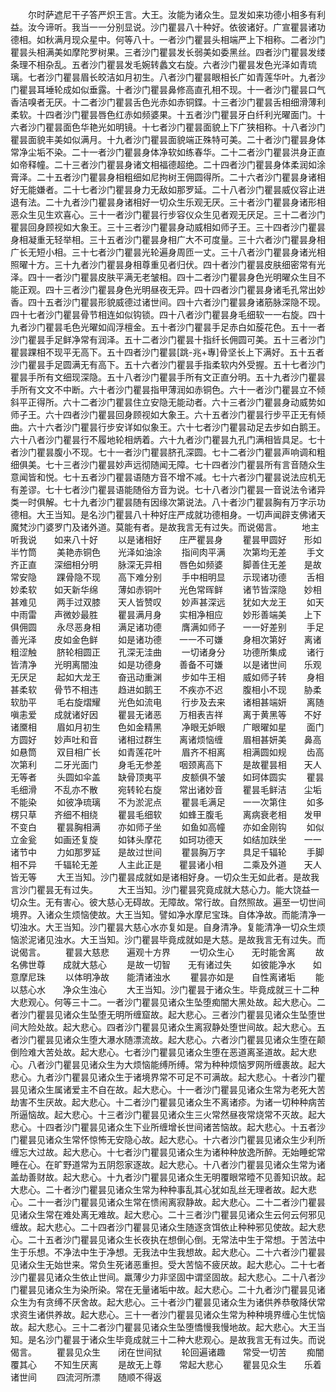 <!-- { "loadSidebar": true } -->
　　尔时萨遮尼干子答严炽王言。大王。汝能为诸众生。显发如来功德小相多有利益。汝今谛听。我当一一分别显说。沙门瞿昙八十种好。依彼诸好。广宣瞿昙诸功德相。如秋满月现众星中。何等八十。一者沙门瞿昙头相端严上下相称。二者沙门瞿昙头相满美如摩陀罗树果。三者沙门瞿昙发长弱美如委黑丝。四者沙门瞿昙发缕条理不相杂乱。五者沙门瞿昙发毛婉转蠡文右旋。六者沙门瞿昙发色光泽如青琉璃。七者沙门瞿昙眉长皎洁如月初生。八者沙门瞿昙眼相长广如青莲华叶。九者沙门瞿昙耳埵轮成如似垂露。十者沙门瞿昙鼻修高直孔相不现。十一者沙门瞿昙口气香洁嗅者无厌。十二者沙门瞿昙舌色光赤如赤铜鍱。十三者沙门瞿昙舌相细滑薄利柔软。十四者沙门瞿昙唇色红赤如频婆果。十五者沙门瞿昙牙白纤利光曜面门。十六者沙门瞿昙面色华艳光如明镜。十七者沙门瞿昙面貌上下广狭相称。十八者沙门瞿昙面貌丰美如似满月。十九者沙门瞿昙面貌端正殊特可美。二十者沙门瞿昙身体常净尘垢不染。二十一者沙门瞿昙身体净软如练春华。二十二者沙门瞿昙洪身正直如帝释幢。二十三者沙门瞿昙身诸文相福德超绝。二十四者沙门瞿昙身体柔润如涂膏泽。二十五者沙门瞿昙身相粗细如尼拘树王佣圆得所。二十六者沙门瞿昙身诸相好无能嫌者。二十七者沙门瞿昙身力无敌如那罗延。二十八者沙门瞿昙威仪容止进退有法。二十九者沙门瞿昙身诸相好一切众生乐观无厌。三十者沙门瞿昙身诸形相恶众生见生欢喜心。三十一者沙门瞿昙行步容仪众生见者观无厌足。三十二者沙门瞿昙回身顾视如大象王。三十三者沙门瞿昙身动威相如师子王。三十四者沙门瞿昙身相凝重无轻举相。三十五者沙门瞿昙身相广大不可度量。三十六者沙门瞿昙身相广长无短小相。三十七者沙门瞿昙光轮遍身周匝一丈。三十八者沙门瞿昙身诸光相照曜十方。三十九者沙门瞿昙身相尊重见者归伏。四十者沙门瞿昙皮肤细密常有光泽。四十一者沙门瞿昙皮肤平满无老皱相。四十二者沙门瞿昙身色光明曜众生目不能正观。四十三者沙门瞿昙身色光明昼夜无异。四十四者沙门瞿昙身诸毛孔常出妙香。四十五者沙门瞿昙形貌威德过诸世间。四十六者沙门瞿昙身诸筋脉深隐不现。四十七者沙门瞿昙骨节相连如似钩锁。四十八者沙门瞿昙身毛细软一一右旋。四十九者沙门瞿昙毛色光曜如阎浮檀金。五十者沙门瞿昙手足赤白如蔙花色。五十一者沙门瞿昙手足鲜净常有润泽。五十二者沙门瞿昙十指纤长佣圆可美。五十三者沙门瞿昙踝相不现平无高下。五十四者沙门瞿昙[跳-兆+專]骨坚长上下满好。五十五者沙门瞿昙手足圆满无有高下。五十六者沙门瞿昙手指柔软内外受握。五十七者沙门瞿昙手所有文细现深隐。五十八者沙门瞿昙手所有文正直分明。五十九者沙门瞿昙手所有文文不中断。六十者沙门瞿昙指甲薄润如赤铜色。六十一者沙门瞿昙立不倾斜平正得所。六十二者沙门瞿昙住立安隐无能动者。六十三者沙门瞿昙身动威势如师子王。六十四者沙门瞿昙回身顾视如大象王。六十五者沙门瞿昙行步平正无有倾曲。六十六者沙门瞿昙行步安详如似象王。六十七者沙门瞿昙动足去步如白鹅王。六十八者沙门瞿昙行不履地轮相炳着。六十九者沙门瞿昙九孔门满相皆具足。七十者沙门瞿昙腹小不现。七十一者沙门瞿昙脐孔深圆。七十二者沙门瞿昙声响调和粗细俱美。七十三者沙门瞿昙妙声远彻随闻无障。七十四者沙门瞿昙所有言音随众生意闻皆和悦。七十五者沙门瞿昙语随方音不增不减。七十六者沙门瞿昙说法应机无有差谬。七十七者沙门瞿昙语能随俗方音为说。七十八者沙门瞿昙一音说法令诸异类一时俱解。七十九者沙门瞿昙随有因缘次第说法。八十者沙门瞿昙胸有万字示功德相。大王当知。是名沙门瞿昙八十种好庄严成就功德相身。一切声闻辟支佛诸天魔梵沙门婆罗门及诸外道。莫能有者。是故我言无有过失。而说偈言。
　　地主听我说　　如来八十好
　　以是诸相好　　庄严瞿昙身
　　瞿昙甲圆好　　形如半竹筒
　　美艳赤铜色　　光泽如油涂
　　指间肉平满　　次第均无差
　　手文齐正直　　深细相分明
　　脉深无异相　　唇色如频婆
　　脚善住无差　　是故常安隐
　　踝骨隐不现　　高下难分别
　　手中相明显　　示现诸功德
　　舌相妙柔软　　如天新华绵
　　薄如赤铜叶　　光色常晖鲜
　　诸节皆深隐　　妙相甚难见
　　两手过双膝　　天人皆赞叹
　　妙声甚深远　　犹如大龙王
　　如天中雨雷　　声微妙最胜
　　瞿昙满月身　　实相净相应
　　妙形善端美　　上下俱佣圆
　　永尽恶身相　　满足诸功德
　　膺满如师子　　一一好差别
　　手足善光泽　　皮如金色鲜
　　如是诸功德　　一一不可嫌
　　身相次第好　　离诸粗涩触
　　脐轮相圆正　　孔深无洼曲
　　一切诸身分　　功德所集成
　　诸行皆清净　　光明离闇浊
　　如是功德身　　善备不可嫌
　　以是诸世间　　乐观无厌足
　　起如大龙王　　奋迅动重渊
　　步如牛王相　　威如师子转
　　身相甚柔软　　骨节不相违
　　趋进如鹅王　　不疾亦不迟
　　腹相小不现　　胁柔软肋平
　　毛右旋熠耀　　光色如流电
　　行步及去来　　诸相甚端妍
　　离随嗔恚爱　　成就诸好因
　　瞿昙无诸恶　　万相表吉祥
　　离于黄黑等　　不好诸黡相
　　眉如月初生　　色如金精黑
　　净眼无妒眼　　广眼曜如星
　　面门方圆好　　妙声吐和音
　　诸相过群生　　离诸烦恼缠
　　眉相甚妍美　　鼻高如悬筒
　　双目相广长　　如青莲花叶
　　眉齐不相离　　相满圆如规
　　齿高次第利　　二牙光面门
　　身毛无参差　　咽颈离高下
　　是故瞿昙相　　天人无等者
　　头圆如伞盖　　缺骨顶夷平
　　皮额俱不皱　　如珂体圆实
　　瞿昙毛细滑　　不乱亦不散
　　宛转轮右旋　　常出诸妙音
　　瞿昙毛鲜洁　　尘垢不能染
　　如彼净琉璃　　不为淤泥点
　　瞿昙毛满足　　一一次第住
　　如多楞只草　　齐细不相绕
　　瞿昙毛细软　　如蜂王腹毛
　　离病衰老相　　发甲不变白
　　瞿昙胸相满　　亦如师子坐
　　如鱼如高幢　　亦如金刚钩
　　如似立金瓮　　如画还复旋
　　如钵头摩花　　如珂功德天
　　如结加趺坐　　一一诸节中
　　力如那罗延　　是故过世间
　　瞿昙胸万字　　具足千辐轮
　　手脚相不异　　千辐轮无差
　　人主此正是　　瞿昙诸小相
　　二乘及外道　　天人皆无等
　　大王当知。沙门瞿昙成就如是诸相好身。一切众生无如此者。是故我言沙门瞿昙无有过失。
　　大王当知。沙门瞿昙究竟成就大慈心力。能大饶益一切众生。无有害心。彼大慈心无碍故。无障故。常行故。自然照故。遍至一切世间境界。入诸众生烦恼使故。大王当知。譬如净水摩尼宝珠。自体净故。而能清净一切浊水。大王当知。沙门瞿昙大慈心水亦复如是。自身清净。复能清净一切众生烦恼淤泥诸见浊水。大王当知。沙门瞿昙毕竟成就如是大慈。是故我言无有过失。而说偈言。
　　瞿昙大慈悲　　遍观十方界
　　一切众生心　　无时能舍离
　　故名佛世尊　　成就大慈心
　　是故一切智　　无有诸过失
　　如彼能净水　　如意摩尼珠
　　以体明净故　　能清诸浊水
　　瞿昙亦如是　　自性离诸垢
　　能以慈心水　　净众生浊心
　　大王当知。沙门瞿昙于诸众生。毕竟成就三十二种大悲观心。何等三十二。一者沙门瞿昙见诸众生坠堕痴闇大黑处故。起大悲心。二者沙门瞿昙见诸众生坠堕无明所缠窟故。起大悲心。三者沙门瞿昙见诸众生坠堕世间大险处故。起大悲心。四者沙门瞿昙见诸众生离寂静处堕世间故。起大悲心。五者沙门瞿昙见诸众生堕大瀑水随漂流故。起大悲心。六者沙门瞿昙见诸众生堕在颠倒险难大苦处故。起大悲心。七者沙门瞿昙见诸众生堕在恶道离圣道故。起大悲心。八者沙门瞿昙见诸众生为大烦恼能缚所缚。常为种种烦恼罗网所缠裹故。起大悲心。九者沙门瞿昙见诸众生于诸境界常不可足不可满故。起大悲心。十者沙门瞿昙见诸众生属诸爱主不自在故。起大悲心。十一者沙门瞿昙见诸众生常为老死大苦劫害不生厌故。起大悲心。十二者沙门瞿昙见诸众生不离诸疹。为诸一切种种病苦所逼恼故。起大悲心。十三者沙门瞿昙见诸众生三火常然昼夜常烧常不灭故。起大悲心。十四者沙门瞿昙见诸众生下业所缠增长世间诸苦恼故。起大悲心。十五者沙门瞿昙见诸众生常怀惊怖无安隐心故。起大悲心。十六者沙门瞿昙见诸众生少利所缠忘大过故。起大悲心。十七者沙门瞿昙见诸众生为诸种种放逸所醉。无始睡蛇常睡在心。在旷野道常为五阴怨家逐故。起大悲心。十八者沙门瞿昙见诸众生常为诸盖劫善财故。起大悲心。十九者沙门瞿昙见诸众生无明覆眼常曀不见善知识故。起大悲心。二十者沙门瞿昙见诸众生常为种种事乱其心犹如乱丝无理者故。起大悲心。二十一者沙门瞿昙见诸众生常在愦闹离寂静故。起大悲心。二十二者沙门瞿昙见诸众生常在难处离无难故。起大悲心。二十三者沙门瞿昙见诸众生云何云何邪见缠故。起大悲心。二十四者沙门瞿昙见诸众生随逐贪饵依止种种邪见使故。起大悲心。二十五者沙门瞿昙见诸众生长夜执在想倒心倒。无常法中生于常想。于苦法中生于乐想。不净法中生于净想。无我法中生我想故。起大悲心。二十六者沙门瞿昙见诸众生无始世来。常负生死诸恶重担。受大苦恼不疲厌故。起大悲心。二十七者沙门瞿昙见诸众生依止世间。羸薄少力非坚固中谓坚固故。起大悲心。二十八者沙门瞿昙见诸众生为染所染。常在无量诸垢中故。起大悲心。二十九者沙门瞿昙见诸众生为有贪缚不厌舍故。起大悲心。三十者沙门瞿昙见诸众生为诸供养恭敬降伏常求资生诸供养故。起大悲心。三十一者沙门瞿昙见诸众生常为种种境界缠心生忧恼故。起大悲心。三十二者沙门瞿昙见诸众生坠堕憍慢我慢地故。起大悲心。大王当知。是名沙门瞿昙于诸众生毕竟成就三十二种大悲观心。是故我言无有过失。而说偈言。
　　瞿昙见众生　　闭在世间狱
　　轮回遍诸趣　　常受一切苦
　　痴闇覆其心　　不知生厌离
　　是故无上尊　　常起大悲心
　　瞿昙见众生　　乐着诸世间
　　四流河所漂　　随顺不得返

